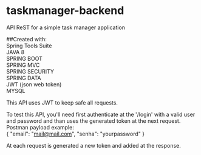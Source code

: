 # taskmanager-backend
API ReST for a simple task manager application

##Created with:  
Spring Tools Suite  
JAVA 8  
SPRING BOOT  
SPRING MVC  
SPRING SECURITY  
SPRING DATA  
JWT (json web token)  
MYSQL  
  
 
This API uses JWT to keep safe all requests.  
  
  
To test this API, you'll need first authenticate at the '/login' with a valid user and password and than uses the generated token at the next request.  
Postman payload example:  
{
    "email": "mail@mail.com",
    "senha": "yourpassword"
}  

At each request is generated a new token and added at the response.    

